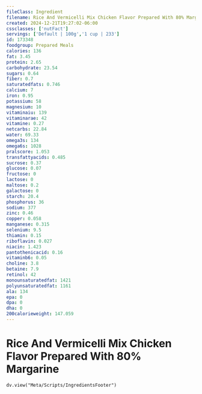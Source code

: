 ```yaml
---
fileClass: Ingredient
filename: Rice And Vermicelli Mix Chicken Flavor Prepared With 80% Margarine
created: 2024-12-21T19:27:02-06:00
cssclasses: ['nutFact']
servings: ['Default | 100g','1 cup | 233']
id: 173348
foodgroup: Prepared Meals
calories: 136
fat: 3.45
protein: 2.65
carbohydrate: 23.54
sugars: 0.64
fiber: 0.7
saturatedfats: 0.746
calcium: 7
iron: 0.95
potassium: 58
magnesium: 10
vitaminaiu: 139
vitaminarae: 42
vitamine: 0.27
netcarbs: 22.84
water: 69.33
omega3s: 134
omega6s: 1028
pralscore: 1.053
transfattyacids: 0.485
sucrose: 0.37
glucose: 0.07
fructose: 0
lactose: 0
maltose: 0.2
galactose: 0
starch: 20.4
phosphorus: 36
sodium: 377
zinc: 0.46
copper: 0.058
manganese: 0.315
selenium: 9.5
thiamin: 0.15
riboflavin: 0.027
niacin: 1.423
pantothenicacid: 0.16
vitaminb6: 0.05
choline: 3.8
betaine: 7.9
retinol: 42
monounsaturatedfat: 1421
polyunsaturatedfat: 1161
ala: 134
epa: 0
dpa: 0
dha: 0
200calorieweight: 147.059
---
```


# Rice And Vermicelli Mix Chicken Flavor Prepared With 80% Margarine

```dataviewjs
dv.view("Meta/Scripts/IngredientsFooter")
```